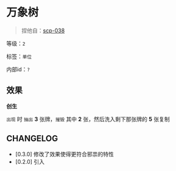 # 万象树

> 捏他自：[scp-038](https://scp-wiki-cn.wikidot.com/scp-038)

等级：`2`

标签：`单位`

内部id：`?`

## 效果

**创生**

`出现` 时 `抽出` **3** 张牌，`摧毁` 其中 **2** 张，然后洗入剩下那张牌的 **5** 张复制

## CHANGELOG

- [0.3.0] 修改了效果使得更符合邪祟的特性
- [0.2.0] 引入
